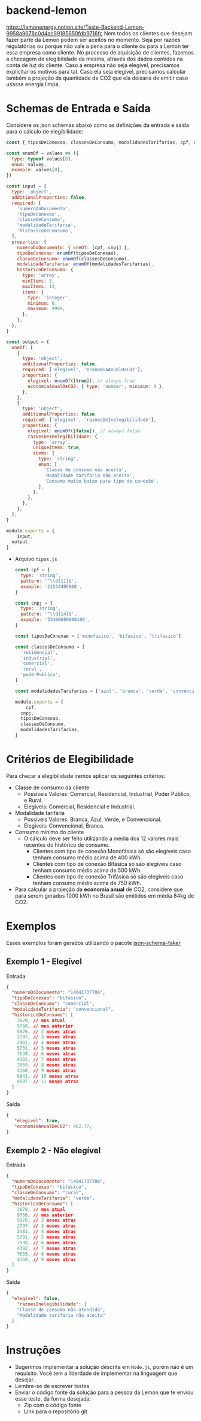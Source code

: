 # backend-lemon
https://lemonenergy.notion.site/Teste-Backend-Lemon-9958a9678c0d4ac99185850fdb9716fc
Nem todos os clientes que desejam fazer parte da Lemon podem ser aceitos no momento. Seja por razões regulatórias ou porque não vale a pena para o cliente ou para a Lemon ter essa empresa como cliente. No processo de aquisição de clientes, fazemos a checagem de elegibilidade da mesma, através dos dados contidos na conta de luz do cliente. Caso a empresa não seja elegível, precisamos explicitar os motivos para tal. Caso ela seja elegível, precisamos calcular também a projeção da quantidade de CO2 que ela deixaria de emitir caso usasse energia limpa. 

# Schemas de Entrada e Saída

Considere os json schemas abaixo como as definições da entrada e saída para o cálculo de elegibilidade:

```jsx
const { tiposDeConexao, classesDeConsumo, modalidadesTarifarias, cpf, cnpj } = require('./tipos')

const enumOf = values => ({
  type: typeof values[0],
  enum: values,
  example: values[0],
})

const input = {
  type: 'object',
  additionalProperties: false,
  required: [
    'numeroDoDocumento',
    'tipoDeConexao',
    'classeDeConsumo',
    'modalidadeTarifaria',
    'historicoDeConsumo',
  ],
  properties: {
    numeroDoDocumento: { oneOf: [cpf, cnpj] },
    tipoDeConexao: enumOf(tiposDeConexao),
    classeDeConsumo: enumOf(classesDeConsumo),
    modalidadeTarifaria: enumOf(modalidadesTarifarias),
    historicoDeConsumo: {
      type: 'array',
      minItems: 3,
      maxItems: 12,
      items: {
        type: 'integer',
        minimum: 0,
        maximum: 9999,
      },
    },
  },
}

const output = {
  oneOf: [
    {
      type: 'object',
      additionalProperties: false,
      required: ['elegivel', 'economiaAnualDeCO2'],
      properties: {
        elegivel: enumOf([true]), // always true
        economiaAnualDeCO2: { type: 'number', minimum: 0 },
      },
    },
    {
      type: 'object',
      additionalProperties: false,
      required: ['elegivel', 'razoesDeInelegibilidade'],
      properties: {
        elegivel: enumOf([false]), // always false
        razoesDeInelegibilidade: {
          type: 'array',
          uniqueItems: true,
          items: {
            type: 'string',
            enum: [
              'Classe de consumo não aceita',
              'Modalidade tarifária não aceita',
              'Consumo muito baixo para tipo de conexão',
            ],
          },
        },
      },
    },
  ],
}

module.exports = {
	input,
  output,
}
```

- Arquivo `tipos.js`
    
    ```jsx
    const cpf = {
      type: 'string',
      pattern: '^\\d{11}$',
      example: '21554495008',
    }
    
    const cnpj = {
      type: 'string',
      pattern: '^\\d{14}$',
      example: '33400689000109',
    }
    
    const tiposDeConexao = ['monofasico', 'bifasico', 'trifasico']
    
    const classesDeConsumo = [
      'residencial',
      'industrial',
      'comercial',
      'rural',
      'poderPublico',
    ]
    
    const modalidadesTarifarias = ['azul', 'branca', 'verde', 'convencional']
    
    module.exports = {
    	cpf,
      cnpj,
      tiposDeConexao,
      classesDeConsumo,
      modalidadesTarifarias,
    }
    ```
    

# Critérios de Elegibilidade

Para checar a elegibilidade iremos aplicar os seguintes critérios:

- Classe de consumo da cliente
    - Possíveis Valores: Comercial, Residencial, Industrial, Poder Público, e Rural.
    - Elegíveis: Comercial, Residencial e Industrial.
- Modalidade tarifária
    - Possíveis Valores: Branca, Azul, Verde, e Convencional.
    - Elegíveis: Convencional, Branca.
- Consumo mínimo do cliente
    - O cálculo deve ser feito utilizando a média dos 12 valores mais recentes do histórico de consumo.
        - Clientes com tipo de conexão Monofásica só são elegíveis caso tenham consumo médio acima de 400 kWh.
        - Clientes com tipo de conexão Bifásica só são elegíveis caso tenham consumo médio acima de 500 kWh.
        - Clientes com tipo de conexão Trifásica só são elegíveis caso tenham consumo médio acima de 750 kWh.
- Para calcular a projeção da **economia anual** de CO2, considere que para serem gerados 1000 kWh no Brasil são emitidos em média 84kg de CO2.

# Exemplos

Esses exemplos foram gerados utilizando o pacote [json-schema-faker](https://github.com/json-schema-faker/json-schema-faker)

## Exemplo 1 - Elegível

Entrada

```json
{
  "numeroDoDocumento": "14041737706",
  "tipoDeConexao": "bifasico",
  "classeDeConsumo": "comercial",
  "modalidadeTarifaria": "convencional",
  "historicoDeConsumo": [
    3878, // mes atual
    9760, // mes anterior
    5976, // 2 meses atras
    2797, // 3 meses atras
    2481, // 4 meses atras
    5731, // 5 meses atras
    7538, // 6 meses atras
    4392, // 7 meses atras
    7859, // 8 meses atras
    4160, // 9 meses atras
    6941, // 10 meses atras
    4597  // 11 meses atras
  ]
}
```

Saída

```json
{
   "elegivel": true,
   "economiaAnualDeCO2": 462.77,
}
```

## Exemplo 2 - Não elegível

Entrada

```json
{
  "numeroDoDocumento": "14041737706",
  "tipoDeConexao": "bifasico",
  "classeDeConsumo": "rural",
  "modalidadeTarifaria": "verde",
  "historicoDeConsumo": [
    3878, // mes atual
    9760, // mes anterior
    5976, // 2 meses atras
    2797, // 3 meses atras
    2481, // 4 meses atras
    5731, // 5 meses atras
    7538, // 6 meses atras
    4392, // 7 meses atras
    7859, // 8 meses atras
    4160, // 9 meses atras
  ]
}
```

Saída

```json
{
  "elegível": false,
	"razoesInelegibilidade": [
    "Classe de consumo não atendida",
    "Modalidade tarifária não aceita"
  ]
}
```

# Instruções

- Sugerimos implementar a solução descrita em `Node.js`, porém não é um requisito. Você tem a liberdade de implementar na linguagem que desejar.
- Lembre-se de escrever testes
- Enviar o código fonte da solução para a pessoa da Lemon que te enviou esse teste, da forma desejada:
    - Zip com o código fonte
    - Link para o repositório git